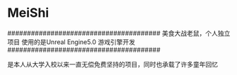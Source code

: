 # MeiShi
#######################################
美食大战老鼠，个人独立项目
使用的是Unreal Engine5.0 游戏引擎开发
#######################################

是本人从大学入校以来一直无偿免费坚持的项目，同时也承载了许多童年回忆
